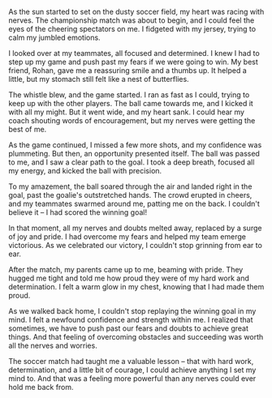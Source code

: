 As the sun started to set on the dusty soccer field, my heart was racing with nerves. The championship match was about to begin, and I could feel the eyes of the cheering spectators on me. I fidgeted with my jersey, trying to calm my jumbled emotions.

I looked over at my teammates, all focused and determined. I knew I had to step up my game and push past my fears if we were going to win. My best friend, Rohan, gave me a reassuring smile and a thumbs up. It helped a little, but my stomach still felt like a nest of butterflies.

The whistle blew, and the game started. I ran as fast as I could, trying to keep up with the other players. The ball came towards me, and I kicked it with all my might. But it went wide, and my heart sank. I could hear my coach shouting words of encouragement, but my nerves were getting the best of me.

As the game continued, I missed a few more shots, and my confidence was plummeting. But then, an opportunity presented itself. The ball was passed to me, and I saw a clear path to the goal. I took a deep breath, focused all my energy, and kicked the ball with precision.

To my amazement, the ball soared through the air and landed right in the goal, past the goalie's outstretched hands. The crowd erupted in cheers, and my teammates swarmed around me, patting me on the back. I couldn't believe it – I had scored the winning goal!

In that moment, all my nerves and doubts melted away, replaced by a surge of joy and pride. I had overcome my fears and helped my team emerge victorious. As we celebrated our victory, I couldn't stop grinning from ear to ear.

After the match, my parents came up to me, beaming with pride. They hugged me tight and told me how proud they were of my hard work and determination. I felt a warm glow in my chest, knowing that I had made them proud.

As we walked back home, I couldn't stop replaying the winning goal in my mind. I felt a newfound confidence and strength within me. I realized that sometimes, we have to push past our fears and doubts to achieve great things. And that feeling of overcoming obstacles and succeeding was worth all the nerves and worries.

The soccer match had taught me a valuable lesson – that with hard work, determination, and a little bit of courage, I could achieve anything I set my mind to. And that was a feeling more powerful than any nerves could ever hold me back from.
